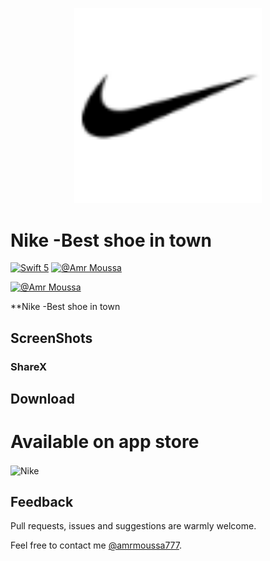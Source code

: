 <p align="center">
    <img src="/NikeTask/Assets.xcassets/nikeLogo.imageset/swoosh-logo-black.png" width="300" max-width="50%" alt="Nike" />
</p>


# Nike -Best shoe in town 

[![Swift 5](https://img.shields.io/badge/swift-5-orange.svg?style=flat)](#)
[![@Amr Moussa](https://img.shields.io/github/followers/amrmoussa777?style=social)](https://amrmoussa777.github.io/)

[![@Amr Moussa](https://img.shields.io/itunes/v/1580312063)]()


**Nike -Best shoe in town 



## ScreenShots

### ShareX

<p align="center">
    
</p>

## Download

<p align="center">
    <h1>Available on app store</h1>
    <img align="center" src="/NikeTask/NikeDEmo.gif" width="300" max-width="50%" alt="Nike" />
</p>


## Feedback

Pull requests, issues and suggestions are warmly welcome.

Feel free to contact me [@amrmoussa777](https://amrmoussa777.github.io/).